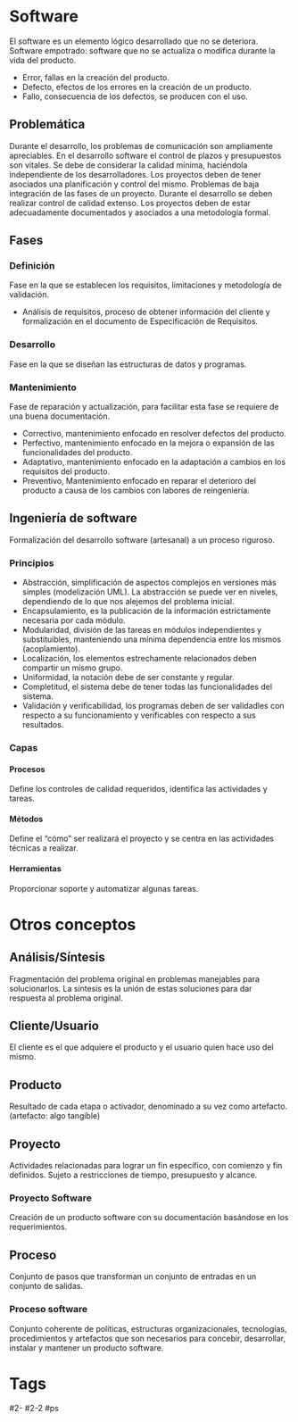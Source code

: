 # Software
El software es un elemento lógico desarrollado que no se deteriora.
Software empotrado: software que no se actualiza o modifica durante la vida del producto.
- Error, fallas en la creación del producto.
- Defecto, efectos de los errores en la creación de un producto.
- Fallo, consecuencia de los defectos, se producen con el uso.
## Problemática
Durante el desarrollo, los problemas de comunicación son ampliamente apreciables.
En el desarrollo software el control de plazos y presupuestos son vitales.
Se debe de considerar la calidad mínima, haciéndola independiente de los desarrolladores.
Los proyectos deben de tener asociados una planificación y control del mismo.
Problemas de baja integración de las fases de un proyecto.
Durante el desarrollo se deben realizar control de calidad extenso.
Los proyectos deben de estar adecuadamente documentados y asociados a una metodología formal.
## Fases
### Definición
Fase en la que se establecen los requisitos, limitaciones y metodología de validación.
- Análisis de requisitos, proceso de obtener información del cliente y formalización en el documento de Especificación de Requisitos.
### Desarrollo
Fase en la que se diseñan las estructuras de datos y programas.
### Mantenimiento
Fase de reparación y actualización, para facilitar esta fase se requiere de una buena documentación.
- Correctivo, mantenimiento enfocado en resolver defectos del producto.
- Perfectivo, mantenimiento enfocado en la mejora o expansión de las funcionalidades del producto.
- Adaptativo, mantenimiento enfocado en la adaptación a cambios en los requisitos del producto.
- Preventivo, Mantenimiento enfocado en reparar el deterioro del producto a causa de los cambios con labores de reingeniería.
## Ingeniería de software
Formalización del desarrollo software (artesanal) a un proceso riguroso.
### Principios
- Abstracción, simplificación de aspectos complejos en versiones más simples (modelización UML). La abstracción se puede ver en niveles, dependiendo de lo que nos alejemos del problema inicial.
- Encapsulamiento, es la publicación de la información estrictamente necesaria por cada módulo.
- Modularidad, división de las tareas en módulos independientes y substituibles, manteniendo una mínima dependencia entre los mismos (acoplamiento).
- Localización, los elementos estrechamente relacionados deben compartir un mismo grupo.
- Uniformidad, la notación debe de ser constante y regular.
- Completitud, el sistema debe de tener todas las funcionalidades del sistema.
- Validación y verificabilidad, los programas deben de ser validadles con respecto a su funcionamiento y verificables con respecto a sus resultados.
### Capas
#### Procesos
Define los controles de calidad requeridos, identifica las actividades y tareas.
#### Métodos
Define el “cómo” ser realizará el proyecto y se centra en las actividades técnicas a realizar.
#### Herramientas
Proporcionar soporte y automatizar algunas tareas.
# Otros conceptos
## Análisis/Síntesis
Fragmentación del problema original en problemas manejables para solucionarlos. La síntesis es la unión de estas soluciones para dar respuesta al problema original.
## Cliente/Usuario
El cliente es el que adquiere el producto y el usuario quien hace uso del mismo.
## Producto
Resultado de cada etapa o activador, denominado a su vez como artefacto. (artefacto: algo tangible)
## Proyecto
Actividades relacionadas para lograr un fin específico, con comienzo y fin definidos. Sujeto a restricciones de tiempo, presupuesto y alcance.
### Proyecto Software
Creación de un producto software con su documentación basándose en los requerimientos.
## Proceso
Conjunto de pasos que transforman un conjunto de entradas en un conjunto de salidas.
### Proceso software
Conjunto coherente de políticas, estructuras organizacionales, tecnologías, procedimientos y artefactos que son necesarios para concebir, desarrollar, instalar y mantener un producto software.
# Tags
#2- 
#2-2 
#ps